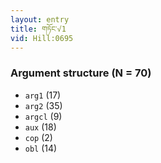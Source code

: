 ```yaml
---
layout: entry
title: གཏོང་√1
vid: Hill:0695
---
```

### Argument structure (N = 70)
* `arg1` (17)
* `arg2` (35)
* `argcl` (9)
* `aux` (18)
* `cop` (2)
* `obl` (14)
